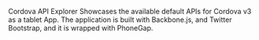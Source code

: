 Cordova API Explorer
Showcases the available default APIs for Cordova v3 as a tablet App.
The application is built with Backbone.js, and Twitter Bootstrap, and it is wrapped with PhoneGap.
